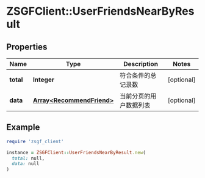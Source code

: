 # ZSGFClient::UserFriendsNearByResult

## Properties

| Name | Type | Description | Notes |
| ---- | ---- | ----------- | ----- |
| **total** | **Integer** | 符合条件的总记录数 | [optional] |
| **data** | [**Array&lt;RecommendFriend&gt;**](RecommendFriend.md) | 当前分页的用户数据列表 | [optional] |

## Example

```ruby
require 'zsgf_client'

instance = ZSGFClient::UserFriendsNearByResult.new(
  total: null,
  data: null
)
```


